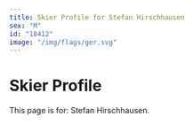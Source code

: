 ```yaml
---
title: Skier Profile for Stefan Hirschhausen
sex: "M"
id: "18412"
image: "/img/flags/ger.svg" 
---
```


# Skier Profile

This page is for: Stefan Hirschhausen.
    